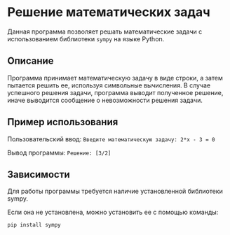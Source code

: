 # Решение математических задач

Данная программа позволяет решать математические задачи с использованием библиотеки `sympy` на языке Python.

## Описание

Программа принимает математическую задачу в виде строки, а затем пытается решить ее, используя символьные вычисления. В случае успешного решения задачи, программа выводит полученное решение, иначе выводится сообщение о невозможности решения задачи.

## Пример использования

Пользовательский ввод:
`Введите математическую задачу: 2*x - 3 = 0`

Вывод программы:
`Решение: [3/2]`

## Зависимости
Для работы программы требуется наличие установленной библиотеки sympy. 

Если она не установлена, можно установить ее с помощью команды:

`pip install sympy`
